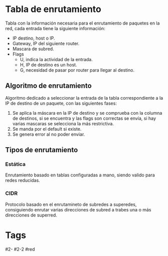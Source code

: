 # Tabla de enrutamiento
Tabla con la información necesaria para el enrutamiento de paquetes en la red, cada entrada tiene la siguiente información:
- IP destino, host o IP.
- Gateway, IP del siguiente router.
- Mascara de subred.
- Flags
	- U, indica la actividad de la entrada.
	- H, IP de destino es un host.
	- G, necesidad de pasar por router para llegar al destino.

## Algoritmo de enrutamiento
Algoritmo dedicado a seleccionar la entrada de la tabla correspondiente a la IP de destino de un paquete, con las siguientes fases:
1. Se aplica la máscara en la IP de destino y se comprueba con la columna de destinos, si se encuentra y las flags son correctas se envía, si hay varias mascaras se selecciona la más restrictiva.
2. Se manda por el default si existe.
3. Se genera error al no poder enviar.

## Tipos de enrutamiento
### Estática
Enrutamiento basado en tablas configuradas a mano, siendo valido para redes reducidas.
### CIDR
Protocolo basado en el enrutamineto de subredes a superedes, consiguiendo enrutar varias direcciones de subred a trabes una o más direcciones de superred.
# Tags
#2- 
#2-2 
#red